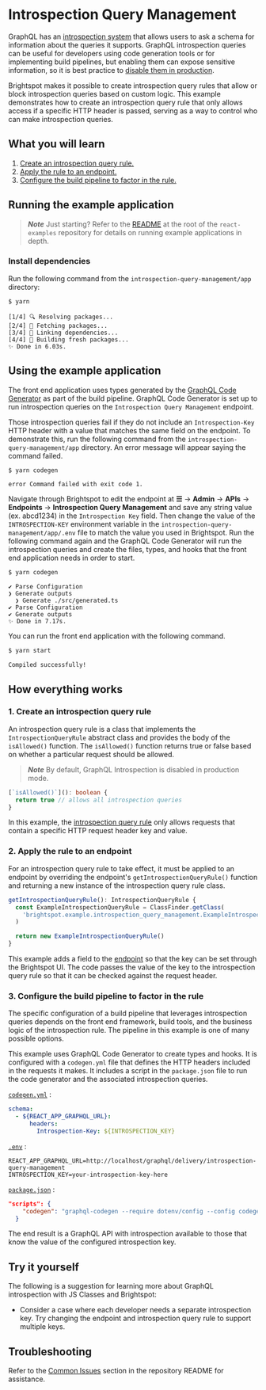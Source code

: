 # Introspection Query Management

GraphQL has an [introspection system](https://graphql.org/learn/introspection) that allows users to ask a schema for information about the queries it supports. GraphQL introspection queries can be useful for developers using code generation tools or for implementing build pipelines, but enabling them can expose sensitive information, so it is best practice to [disable them in production](https://www.apollographql.com/blog/graphql/security/why-you-should-disable-graphql-introspection-in-production/).

Brightspot makes it possible to create introspection query rules that allow or block introspection queries based on custom logic. This example demonstrates how to create an introspection query rule that only allows access if a specific HTTP header is passed, serving as a way to control who can make introspection queries.

## What you will learn

1. [Create an introspection query rule.](#1-create-an-introspection-query-rule)
2. [Apply the rule to an endpoint.](#2-apply-the-rule-to-an-endpoint)
3. [Configure the build pipeline to factor in the rule.](#3-configure-the-build-pipeline-to-factor-in-the-rule)

## Running the example application

> **_Note_** Just starting? Refer to the [README](/README.md) at the root of the `react-examples` repository for details on running example applications in depth.

### Install dependencies

Run the following command from the `introspection-query-management/app` directory:

```sh
$ yarn
```

```
[1/4] 🔍 Resolving packages...
[2/4] 🚚 Fetching packages...
[3/4] 🔗 Linking dependencies...
[4/4] 🔨 Building fresh packages...
✨ Done in 6.03s.
```

## Using the example application

The front end application uses types generated by the [GraphQL Code Generator](https://www.the-guild.dev/graphql/codegen) as part of the build pipeline. GraphQL Code Generator is set up to run introspection queries on the `Introspection Query Management` endpoint.

Those introspection queries fail if they do not include an `Introspection-Key` HTTP header with a value that matches the same field on the endpoint. To demonstrate this, run the following command from the `introspection-query-management/app` directory. An error message will appear saying the command failed.

```sh
$ yarn codegen
```

```
error Command failed with exit code 1.
```

Navigate through Brightspot to edit the endpoint at **☰** &rarr; **Admin** &rarr; **APIs** &rarr; **Endpoints** &rarr; **Introspection Query Management** and save any string value (ex. abcd1234) in the `Introspection Key` field. Then change the value of the `INTROSPECTION-KEY` environment variable in the `introspection-query-management/app/.env` file to match the value you used in Brightspot. Run the following command again and the GraphQL Code Generator will run the introspection queries and create the files, types, and hooks that the front end application needs in order to start.

```sh
$ yarn codegen
```

```
✔ Parse Configuration
❯ Generate outputs
  ❯ Generate ./src/generated.ts
✔ Parse Configuration
✔ Generate outputs
✨ Done in 7.17s.
```

You can run the front end application with the following command.

```sh
$ yarn start
```

```
Compiled successfully!
```

## How everything works

### 1. Create an introspection query rule

An introspection query rule is a class that implements the `IntrospectionQueryRule` abstract class and provides the body of the `isAllowed()` function. The `isAllowed()` function returns true or false based on whether a particular request should be allowed.

> **_Note_** By default, GraphQL Introspection is disabled in production mode.

```ts
[`isAllowed()`](): boolean {
  return true // allows all introspection queries
}
```

In this example, the [introspection query rule](./brightspot/src/brightspot/example/introspection_query_management/ExampleIntrospectionQueryRule.ts) only allows requests that contain a specific HTTP request header key and value.

### 2. Apply the rule to an endpoint

For an introspection query rule to take effect, it must be applied to an endpoint by overriding the endpoint's `getIntrospectionQueryRule()` function and returning a new instance of the introspection query rule class.

```ts
getIntrospectionQueryRule(): IntrospectionQueryRule {
  const ExampleIntrospectionQueryRule = ClassFinder.getClass(
    'brightspot.example.introspection_query_management.ExampleIntrospectionQueryRule'
  )

  return new ExampleIntrospectionQueryRule()
}
```

This example adds a field to the [endpoint](./brightspot/src/brightspot/example/introspection_query_management/IntrospectionQueryManagementEndpoint.ts) so that the key can be set through the Brightspot UI. The code passes the value of the key to the introspection query rule so that it can be checked against the request header.

### 3. Configure the build pipeline to factor in the rule

The specific configuration of a build pipeline that leverages introspection queries depends on the front end framework, build tools, and the business logic of the introspection rule. The pipeline in this example is one of many possible options.

This example uses GraphQL Code Generator to create types and hooks. It is configured with a `codegen.yml` file that defines the HTTP headers included in the requests it makes. It includes a script in the `package.json` file to run the code generator and the associated introspection queries.

[`codegen.yml`](./app/codegen.yml) :

```yml
schema:
  - ${REACT_APP_GRAPHQL_URL}:
      headers:
        Introspection-Key: ${INTROSPECTION_KEY}
```

[`.env`](./app/.env) :

```
REACT_APP_GRAPHQL_URL=http://localhost/graphql/delivery/introspection-query-management
INTROSPECTION_KEY=your-introspection-key-here
```

[`package.json`](./app/package.json) :

```json
"scripts": {
    "codegen": "graphql-codegen --require dotenv/config --config codegen.yml",
  }
```

The end result is a GraphQL API with introspection available to those that know the value of the configured introspection key.

## Try it yourself

The following is a suggestion for learning more about GraphQL introspection with JS Classes and Brightspot:

- Consider a case where each developer needs a separate introspection key. Try changing the endpoint and introspection query rule to support multiple keys.

## Troubleshooting

Refer to the [Common Issues](/README.md) section in the repository README for assistance.
